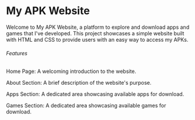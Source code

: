 <h1> My APK Website </h1>

Welcome to My APK Website, a platform to explore and download apps and games that I've developed. This project showcases a simple website built with HTML and CSS to provide users with an easy way to access my APKs.

<h6> Features </h6>

Home Page: A welcoming introduction to the website.

About Section: A brief description of the website's purpose.

Apps Section: A dedicated area showcasing available apps for download.

Games Section: A dedicated area showcasing available games for download.
